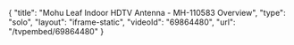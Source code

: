 {
    "title": "Mohu Leaf Indoor HDTV Antenna - MH-110583 Overview",
    "type": "solo",
    "layout": "iframe-static",
    "videoId": "69864480",
    "url": "\/tvpembed\/69864480"
}